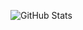 ![GitHub Stats](https://github-readme-stats.vercel.app/api/top-langs/?username=mfletcher2&theme=material-palenight&show_icons=true&hide_border=true&layout=compact)
